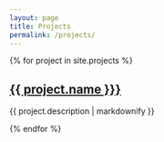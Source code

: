 ```yaml
---
layout: page
title: Projects
permalink: /projects/
---
```


{% for project in site.projects %}
  <h2>
    <a href="{{ project.url }}">
      {{ project.name }}}
    </a>
  </h2>
  <p>{{ project.description | markdownify }}</p>
{% endfor %}
